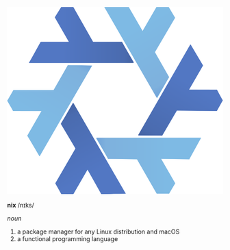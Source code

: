<img class="header-logo" src="/static/nix.svg"/>

**nix** /nɪks/

*noun*

1. a package manager for any Linux distribution and macOS
2. a functional programming language
